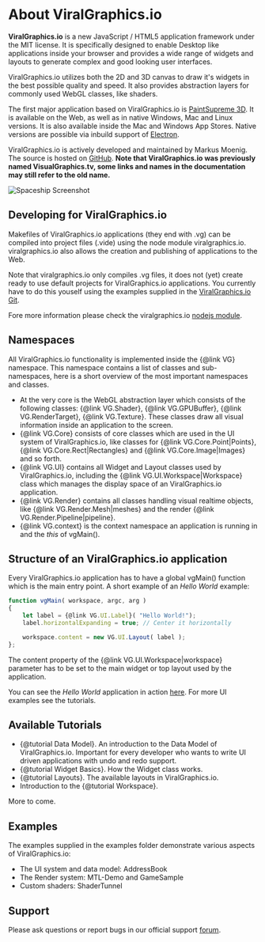 # About ViralGraphics.io

**ViralGraphics.io** is a new JavaScript / HTML5 application framework under the MIT license. It is specifically designed to enable Desktop like applications inside your browser and provides a wide range of widgets and layouts to generate complex and good looking user interfaces.

ViralGraphics.io utilizes both the 2D and 3D canvas to draw it's widgets in the best possible quality and speed. It also provides abstraction layers for commonly used WebGL classes, like shaders.

The first major application based on ViralGraphics.io is [PaintSupreme 3D](https://www.paintsupreme3d.com). It is available on the Web, as well as in native Windows, Mac and Linux versions. It is also available inside the Mac and Windows App Stores. Native versions are possible via inbuild support of [Electron](https://electron.atom.io/).

ViralGraphics.io is actively developed and maintained by Markus Moenig. The source is hosted on [GitHub](https://github.com/markusmoenig/viralgraphics.io). **Note that ViralGraphics.io was previously named VisualGraphics.tv, some links and names in the documentation may still refer to the old name.**

![Spaceship Screenshot](https://s3-us-west-2.amazonaws.com/braindistrict/Spaceship.jpg "PaintSupreme 3D Screenshot")

## Developing for ViralGraphics.io

Makefiles of ViralGraphics.io applications (they end with .vg) can be compiled into project files (.vide) using the node module viralgraphics.io. viralgraphics.io also allows the creation and publishing of applications to the Web.

Note that viralgraphics.io only compiles .vg files, it does not (yet) create ready to use default projects for ViralGraphics.io applications. You currently have to do this youself using the examples supplied in the [ViralGraphics.io Git](https://github.com/markusmoenig/viralgraphics.io).

Fore more information please check the viralgraphics.io [nodejs module](https://www.npmjs.com/package/viralgraphics.io).

## Namespaces

All ViralGraphics.io functionality is implemented inside the {@link VG} namespace. This namespace contains a list of classes and sub-namespaces, here is a short overview of the most important namespaces and classes.

* At the very core is the WebGL abstraction layer which consists of the following classes: {@link VG.Shader}, {@link VG.GPUBuffer}, {@link VG.RenderTarget}, {@link VG.Texture}. These classes draw all visual information inside an application to the screen.
* {@link VG.Core} consists of core classes which are used in the UI system of ViralGraphics.io, like classes for {@link VG.Core.Point|Points}, {@link VG.Core.Rect|Rectangles} and {@link VG.Core.Image|Images} and so forth.
* {@link VG.UI} contains all Widget and Layout classes used by ViralGraphics.io, including the {@link VG.UI.Workspace|Workspace} class which manages the display space of an ViralGraphics.io application.
* {@link VG.Render} contains all classes handling visual realtime objects, like {@link VG.Render.Mesh|meshes} and the render {@link VG.Render.Pipeline|pipeline}.
* {@link VG.context} is the context namespace an application is running in and the _this_ of vgMain().

## Structure of an ViralGraphics.io application

Every ViralGraphics.io application has to have a global vgMain() function which is the main entry point. A short example of an _Hello World_ example:

```javascript
function vgMain( workspace, argc, arg )
{
    let label = {@link VG.UI.Label}( "Hello World!");
    label.horizontalExpanding = true; // Center it horizontally

    workspace.content = new VG.UI.Layout( label );
};
```

The content property of the {@link VG.UI.Workspace|workspace} parameter has to be set to the main widget or top layout used by the application.

You can see the _Hello World_ application in action <a href="http://visualgraphics.tv/apps/helloworld">here</a>. For more UI examples see the tutorials.

## Available Tutorials

* {@tutorial Data Model}. An introduction to the Data Model of ViralGraphics.io. Important for every developer who wants to write UI driven applications with undo and redo support.
* {@tutorial Widget Basics}. How the Widget class works.
* {@tutorial Layouts}. The available layouts in ViralGraphics.io.
* Introduction to the {@tutorial Workspace}.

More to come.

## Examples

The examples supplied in the examples folder demonstrate various aspects of ViralGraphics.io:

* The UI system and data model: AddressBook
* The Render system: MTL-Demo and GameSample
* Custom shaders: ShaderTunnel

## Support

Please ask questions or report bugs in our official support <a href="http://forum.braindistrict.com">forum</a>.